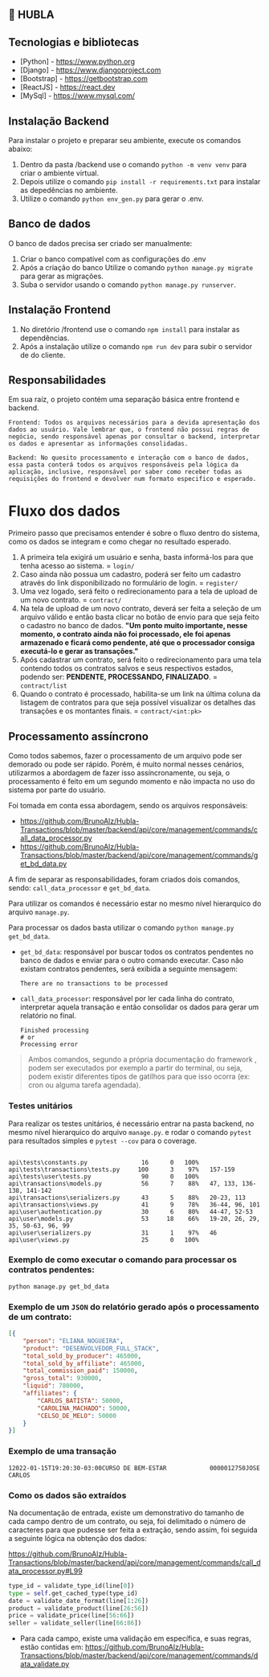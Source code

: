 ## 🧑 HUBLA

## Tecnologias e bibliotecas
- [Python] - https://www.python.org
- [Django] - https://www.djangoproject.com
- [Bootstrap] - https://getbootstrap.com
- [ReactJS] - https://react.dev
- [MySql] - https://www.mysql.com/

## Instalação Backend
Para instalar o projeto e preparar seu ambiente, execute os comandos abaixo:

1. Dentro da pasta /backend use o comando `python -m venv venv` para criar o ambiente virtual.
2. Depois utilize o comando `pip install -r requirements.txt` para instalar as depedências no ambiente.
3. Utilize o comando `python env_gen.py` para gerar o .env.

## Banco de dados
O banco de dados precisa ser criado ser manualmente:

1. Criar o banco compatível com as configurações do .env
2. Após a criação do banco Utilize o comando `python manage.py migrate` para gerar as migrações.
5. Suba o servidor usando o comando `python manage.py runserver`.

## Instalação Frontend
1. No diretório /frontend use o comando `npm install` para instalar as dependências.
2. Após a instalação utilize o comando `npm run dev` para subir o servidor de do cliente.

## Responsabilidades
Em sua raíz, o projeto contém uma separação básica entre frontend e backend.

```
Frontend: Todos os arquivos necessários para a devida apresentação dos dados ao usuário. Vale lembrar que, o frontend não possui regras de negócio, sendo responsável apenas por consultar o backend, interpretar os dados e apresentar as informações consolidadas.
```
```
Backend: No quesito processamento e interação com o banco de dados, essa pasta conterá todos os arquivos responsáveis pela lógica da aplicação, inclusive, responsável por saber como receber todas as requisições do frontend e devolver num formato especifico e esperado.
```

# Fluxo dos dados
Primeiro passo que precisamos entender é sobre o fluxo dentro do sistema, como os dados se integram e como chegar no resultado esperado.

1.  A primeira tela exigirá um usuário e senha, basta informá-los para que tenha acesso ao sistema. = `login/`
2.  Caso ainda não possua um cadastro, poderá ser feito um cadastro através do link disponibilizado no formulário de login. = `register/`
3.  Uma vez logado, será feito o redirecionamento para a tela de upload de um novo contrato. = `contract/`
4.  Na tela de upload de um novo contrato, deverá ser feita a seleção de um arquivo válido e então basta clicar no botão de envio para que seja feito o cadastro no banco de dados. **"Um ponto muito importante, nesse momento, o contrato ainda não foi processado, ele foi apenas armazenado e ficará como pendente, até que o processador consiga executá-lo e gerar as transações."**
5.  Após cadastrar um contrato, será feito o redirecionamento para uma tela contendo todos os contratos salvos e seus respectivos estados, podendo ser: **PENDENTE, PROCESSANDO, FINALIZADO**. = `contract/list`
6.  Quando o contrato é processado, habilita-se um link na última coluna da listagem de contratos para que seja possível visualizar os detalhes das transações e os montantes finais. = `contract/<int:pk>`

## Processamento assíncrono
Como todos sabemos, fazer o processamento de um arquivo pode ser demorado ou pode ser rápido. Porém, é muito normal nesses cenários, utilizarmos a abordagem de fazer isso assíncronamente, ou seja, o processamento é feito em um segundo momento e não impacta no uso do sistema por parte do usuário.

Foi tomada em conta essa abordagem, sendo os arquivos responsáveis:
- https://github.com/BrunoAlz/Hubla-Transactions/blob/master/backend/api/core/management/commands/call_data_processor.py
- https://github.com/BrunoAlz/Hubla-Transactions/blob/master/backend/api/core/management/commands/get_bd_data.py


A fim de separar as responsabilidades, foram criados dois comandos, sendo: `call_data_processor` e `get_bd_data`. 

Para utilizar os comandos é necessário estar no mesmo nível hierarquico do arquivo `manage.py`. 

Para processar os dados basta utilizar o comando `python manage.py get_bd_data`.

- `get_bd_data`: responsável por buscar todos os contratos pendentes no banco de dados e enviar para o outro comando executar. Caso não existam contratos pendentes, será exibida a seguinte mensagem:
    ```
    There are no transactions to be processed
    ```
- `call_data_processor`: responsável por ler cada linha do contrato, interpretar aquela transação e então consolidar os dados para gerar um relatório no final.
    ```
    Finished processing
    # or 
    Processing error
    ```

> Ambos comandos, segundo a própria documentação do framework , podem ser executados por exemplo a partir do terminal, ou seja, podem existir diferentes tipos de gatilhos para que isso ocorra (ex: cron ou alguma tarefa agendada).

### Testes unitários
Para realizar os testes unitários, é necessário entrar na pasta backend, no mesmo nível hierarquico do arquivo `manage.py`. 
e rodar o comando `pytest` para resultados simples e `pytest --cov` para o coverage.
```

api\tests\constants.py               16      0   100%
api\tests\transactions\tests.py     100      3    97%   157-159
api\tests\user\tests.py              90      0   100%
api\transactions\models.py           56      7    88%   47, 133, 136-138, 141-142
api\transactions\serializers.py      43      5    88%   20-23, 113
api\transactions\views.py            41      9    78%   36-44, 96, 101
api\user\authentication.py           30      6    80%   44-47, 52-53
api\user\models.py                   53     18    66%   19-20, 26, 29, 35, 50-63, 96, 99    
api\user\serializers.py              31      1    97%   46
api\user\views.py                    25      0   100%

```

### Exemplo de como executar o comando para processar os contratos pendentes:
```
python manage.py get_bd_data
```

### Exemplo de um `JSON` do relatório gerado após o processamento de um contrato:
```json
[{
	"person": "ELIANA_NOGUEIRA",
	"product": "DESENVOLVEDOR_FULL_STACK",
	"total_sold_by_producer": 465000,
	"total_sold_by_affiliate": 465000,
	"total_commission_paid": 150000,
	"gross_total": 930000,
	"liquid": 780000,
	"affiliates": {
		"CARLOS_BATISTA": 50000,
		"CAROLINA_MACHADO": 50000,
		"CELSO_DE_MELO": 50000
	}
}]
```

### Exemplo de uma transação
```
12022-01-15T19:20:30-03:00CURSO DE BEM-ESTAR            0000012750JOSE CARLOS
```

### Como os dados são extraídos
Na documentação de entrada, existe um demonstrativo do tamanho de cada campo dentro de um contrato, ou seja, foi delimitado o número de caracteres para que pudesse ser feita a extração, sendo assim, foi seguida a seguinte lógica na obtenção dos dados:

https://github.com/BrunoAlz/Hubla-Transactions/blob/master/backend/api/core/management/commands/call_data_processor.py#L99

```python
type_id = validate_type_id(line[0])
type = self.get_cached_type(type_id)
date = validate_date_format(line[1:26])
product = validate_product(line[26:56])
price = validate_price(line[56:66])
seller = validate_seller(line[66:86])
```
-  Para cada campo, existe uma validação em específica, e suas regras, estão contidas em:
https://github.com/BrunoAlz/Hubla-Transactions/blob/master/backend/api/core/management/commands/data_validate.py
